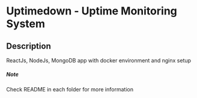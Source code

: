 Uptimedown - Uptime Monitoring System
==================================

## Description
ReactJs, NodeJs, MongoDB app with docker environment and nginx setup


##### Note
Check README in each folder for more information
